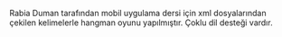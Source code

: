 Rabia Duman tarafından mobil uygulama dersi için xml dosyalarından çekilen kelimelerle hangman oyunu yapılmıştır.
Çoklu dil desteği vardır.

